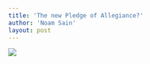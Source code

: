 ```yaml
---
title: 'The new Pledge of Allegiance?'
author: 'Noam Sain'
layout: post
---
```


![](https://4.bp.blogspot.com/_8aN4krk1nsk/TG-_yxwnD6I/AAAAAAAAAbo/whd1-NoUQMo/s1600/20100310.jpg)
